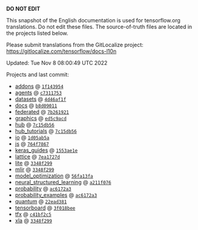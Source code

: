 __DO NOT EDIT__

This snapshot of the English documentation is used for tensorflow.org
translations. Do not edit these files. The source-of-truth files are located in
the projects listed below.

Please submit translations from the GitLocalize project: https://gitlocalize.com/tensorflow/docs-l10n

Updated: Tue Nov  8 08:00:49 UTC 2022

Projects and last commit:

- [addons](https://github.com/tensorflow/addons/tree/master/docs) @ <a href='https://github.com/tensorflow/addons/commit/1f14395415deb3e2dc94da6528ba461ea50c3bfb'><code>1f143954</code></a>
- [agents](https://github.com/tensorflow/agents/tree/master/docs) @ <a href='https://github.com/tensorflow/agents/commit/c73117531710b4bf4d90c5edb5a0d483d8ee09d1'><code>c7311753</code></a>
- [datasets](https://github.com/tensorflow/datasets/tree/master/docs) @ <a href='https://github.com/tensorflow/datasets/commit/4d46af1feaa2f1a940f041bcc980efa8288a5d16'><code>4d46af1f</code></a>
- [docs](https://github.com/tensorflow/docs/tree/master/site/en) @ <a href='https://github.com/tensorflow/docs/commit/b8d090113861d46bf007c087c089cb8442d41060'><code>b8d09011</code></a>
- [federated](https://github.com/tensorflow/federated/tree/main/docs) @ <a href='https://github.com/tensorflow/federated/commit/7b261921946c784ead90886500f6c4315ffc0c61'><code>7b261921</code></a>
- [graphics](https://github.com/tensorflow/graphics/tree/master/tensorflow_graphics/g3doc) @ <a href='https://github.com/tensorflow/graphics/commit/ed5c9acd2e7b8d44bb23cc0120acea74fdbb77ea'><code>ed5c9acd</code></a>
- [hub](https://github.com/tensorflow/hub/tree/master/docs) @ <a href='https://github.com/tensorflow/hub/commit/7c15db56e1e8ff5c88a0583051fd4b579c7e81db'><code>7c15db56</code></a>
- [hub_tutorials](https://github.com/tensorflow/hub/tree/master/examples/colab) @ <a href='https://github.com/tensorflow/hub/commit/7c15db56e1e8ff5c88a0583051fd4b579c7e81db'><code>7c15db56</code></a>
- [io](https://github.com/tensorflow/io/tree/master/docs) @ <a href='https://github.com/tensorflow/io/commit/1d05ab5a257d399d0989033902853db0e83809a1'><code>1d05ab5a</code></a>
- [js](https://github.com/tensorflow/tfjs-website/tree/master/docs) @ <a href='https://github.com/tensorflow/tfjs-website/commit/764f7867fa2a10af863c64efe065593662fa7f6b'><code>764f7867</code></a>
- [keras_guides](https://github.com/tensorflow/docs/tree/snapshot-keras/site/en/guide/keras) @ <a href='https://github.com/tensorflow/docs/commit/1553ae1e4a149be71703e2ee60173b3d1e0e8c00'><code>1553ae1e</code></a>
- [lattice](https://github.com/tensorflow/lattice/tree/master/docs) @ <a href='https://github.com/tensorflow/lattice/commit/7ea1727de1e0309eb324296bc445e0bf5c5c6d74'><code>7ea1727d</code></a>
- [lite](https://github.com/tensorflow/tensorflow/tree/master/tensorflow/lite/g3doc) @ <a href='https://github.com/tensorflow/tensorflow/commit/3348f299e48704ace2e2a79096d4f8fdd7100d38'><code>3348f299</code></a>
- [mlir](https://github.com/tensorflow/tensorflow/tree/master/tensorflow/compiler/mlir/g3doc) @ <a href='https://github.com/tensorflow/tensorflow/commit/3348f299e48704ace2e2a79096d4f8fdd7100d38'><code>3348f299</code></a>
- [model_optimization](https://github.com/tensorflow/model-optimization/tree/master/tensorflow_model_optimization/g3doc) @ <a href='https://github.com/tensorflow/model-optimization/commit/56fa13fa6c4404c3c57bdbd3cc3a9b5986e9266c'><code>56fa13fa</code></a>
- [neural_structured_learning](https://github.com/tensorflow/neural-structured-learning/tree/master/g3doc) @ <a href='https://github.com/tensorflow/neural-structured-learning/commit/a211f0762c3b71112b275cd05ff6d579f5316891'><code>a211f076</code></a>
- [probability](https://github.com/tensorflow/probability/tree/main/tensorflow_probability/g3doc) @ <a href='https://github.com/tensorflow/probability/commit/ac6172a3ef750e0034164be662f300fdebe10627'><code>ac6172a3</code></a>
- [probability_examples](https://github.com/tensorflow/probability/tree/main/tensorflow_probability/examples/jupyter_notebooks) @ <a href='https://github.com/tensorflow/probability/commit/ac6172a3ef750e0034164be662f300fdebe10627'><code>ac6172a3</code></a>
- [quantum](https://github.com/tensorflow/quantum/tree/master/docs) @ <a href='https://github.com/tensorflow/quantum/commit/22ead381acb6446d11b4be17e03d8a57fe59a429'><code>22ead381</code></a>
- [tensorboard](https://github.com/tensorflow/tensorboard/tree/master/docs) @ <a href='https://github.com/tensorflow/tensorboard/commit/3f018bee9eede4aebefa1db94d3258eabcb044fc'><code>3f018bee</code></a>
- [tfx](https://github.com/tensorflow/tfx/tree/master/docs) @ <a href='https://github.com/tensorflow/tfx/commit/c41bf2c5eefd1d643c4ef42d7381b10515387898'><code>c41bf2c5</code></a>
- [xla](https://github.com/tensorflow/tensorflow/tree/master/tensorflow/compiler/xla/g3doc) @ <a href='https://github.com/tensorflow/tensorflow/commit/3348f299e48704ace2e2a79096d4f8fdd7100d38'><code>3348f299</code></a>

